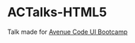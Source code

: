 ACTalks-HTML5
=============

Talk made for [Avenue Code UI Bootcamp](https://github.com/acbr/ui-bootcamp)

